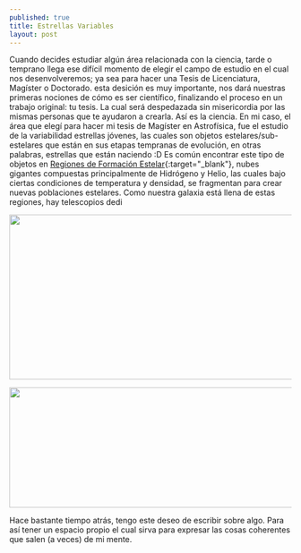 ```yaml
---
published: true
title: Estrellas Variables
layout: post
---
```


Cuando decides estudiar algún área relacionada con la ciencia, tarde o temprano llega ese difícil momento de elegir el campo de estudio en el cual nos desenvolveremos; ya sea para hacer una Tesis de Licenciatura, Magíster o Doctorado. esta desición es muy importante, nos dará nuestras primeras nociones de cómo es ser científico, finalizando el proceso en un trabajo original: tu tesis. La cual será despedazada sin misericordia por las mismas personas que te ayudaron a crearla. 
Así es la ciencia.
En mi caso, el área que elegí para hacer mi tesis de Magíster en Astrofísica, fue el estudio de la variabilidad estrellas 
jóvenes, las cuales son objetos estelares/sub-estelares que están en sus etapas tempranas de evolución, en otras palabras, estrellas que están naciendo :D
Es común encontrar este tipo de objetos en [Regiones de Formación Estelar](https://es.wikipedia.org/wiki/Formaci%C3%B3n_estelar){:target="_blank"}, nubes gigantes compuestas principalmente de Hidrógeno y Helio, las cuales bajo ciertas condiciones de temperatura y densidad, se fragmentan para crear nuevas poblaciones estelares. Como nuestra galaxia está llena de estas regiones, hay telescopios dedi

<img src="https://raw.githubusercontent.com/nicomedinap/nicomedinap.github.io/master/_posts/Primer_post/BRCs.png"
 height="295" width="810">


<img src="https://raw.githubusercontent.com/nicomedinap/nicomedinap.github.io/master/_posts/Primer_post/Epocas.png"
 height="215" width="910">


Hace bastante tiempo atrás, tengo este deseo de escribir sobre algo. Para así tener un espacio propio el cual sirva 
para expresar las cosas coherentes que salen (a veces) de mi mente.
